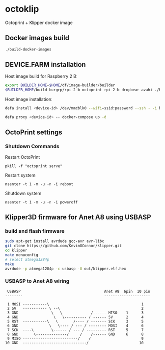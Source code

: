 # octoklip
Octoprint + Klipper docker image

## Docker images build

```sh
./build-docker-images
```

## DEVICE.FARM installation

Host image build for Raspberry 2 B:
```sh
export BUILDER_HOME=$HOME/df/image-builder/builder
$BUILDER_HOME/build burgrp/rpi-2-b-octoprint rpi-2-b dropbear avahi ./host-image-layer $BUILDER_HOME/../device-farm
```

Host image installation:
```sh
defa install <device-id> /dev/mmcblk0 --wifi=ssid:password --ssh - -i burgrp/rpi-2-b-octoprint
```

```sh
defa proxy <device-id> -- docker-compose up -d
```

## OctoPrint settings

### Shutdown Commands
Restart OctoPrint
```
pkill -f "octoprint serve"
```

Restart system
```
nsenter -t 1 -m -u -n -i reboot
```

Shutdown system
```
nsenter -t 1 -m -u -n -i poweroff
```

## Klipper3D firmware for Anet A8 using USBASP

### build and flash firmware

```sh
sudo apt-get install avrdude gcc-avr avr-libc
git clone https://github.com/KevinOConnor/klipper.git
cd klipper
make menuconfig
# select atmega1284p
make
avrdude -p atmega1284p -c usbasp -U out/klipper.elf.hex
```
### USBASP to Anet A8 wiring

```
 USBASP                                      Anet A8  6pin  10 pin
--------                                     ---------------------

 1 MOSI -----------\                                          1
 2 5V   ----------- \ --\                                     2
 3 GND               \   \             /------ MISO    1      3
 4 GND                \   \---------- / ------ 5V      2      4
 5 RST  -----------\   \       /---- / ------- SCK     3      5
 6 GND              \   \---- / --- / -------- MOSI    4      6
 7 SCK  ----\        \------ / --- / --------- RST     5      7
 8 GND       \--------------/     /    /------ GND     6      8
 9 MISO -------------------------/    /                       9
10 GND  -----------------------------/                       10
```
